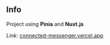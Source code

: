 ## Info

Project using **Pinia** and **Nuxt.js**

*Link*: [connected-messenger.vercel.app](connected-messenger.vercel.app)
